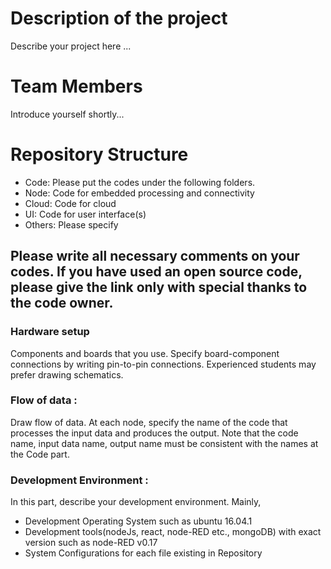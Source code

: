 
# Description of the project

Describe your project here ...

# Team Members

Introduce yourself shortly... 

# Repository Structure 
* Code: Please put the codes under the following folders.
* Node: Code for embedded processing and connectivity
* Cloud: Code for cloud
* UI: Code for user interface(s)
* Others: Please specify

## Please write all necessary comments on your codes. If you have used an open source code, please give the link only with special thanks to the code owner.

### Hardware setup
Components and boards that you use. Specify board-component connections by writing pin-to-pin connections. Experienced students may prefer drawing schematics.

### Flow of data : 
Draw flow of data. At each node, specify the name of the code that processes the input data and produces the output. Note that the code name, input data name, output name must be consistent with the names at the Code part.

### Development Environment : 
In this part, describe your development environment. Mainly,
* Development Operating System such as ubuntu 16.04.1
* Development tools(nodeJs, react, node-RED etc., mongoDB) with exact version such as node-RED v0.17
* System Configurations for each file existing in Repository

